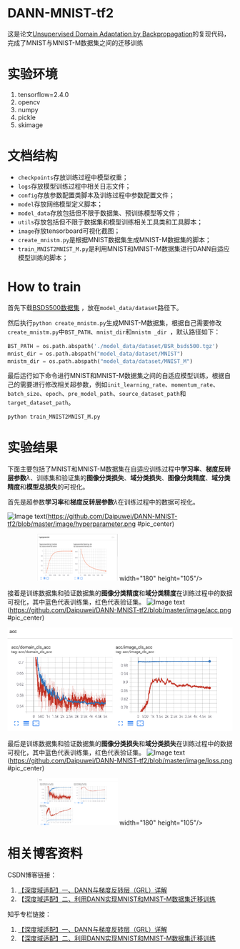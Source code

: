 ﻿# DANN-MNIST-tf2
这是论文[Unsupervised Domain Adaptation by Backpropagation](https://arxiv.org/abs/1409.7495)的复现代码，完成了MNIST与MNIST-M数据集之间的迁移训练

# 实验环境

 1. tensorflow=2.4.0
 2. opencv
 3. numpy
 4. pickle
 5. skimage

# 文档结构
- `checkpoints`存放训练过程中模型权重；
- `logs`存放模型训练过程中相关日志文件；
- `config`存放参数配置类脚本及训练过程中参数配置文件；
- `model`存放网络模型定义脚本；
- `model_data`存放包括但不限于数据集、预训练模型等文件；
- `utils`存放包括但不限于数据集和模型训练相关工具类和工具脚本；
- `image`存放tensorboard可视化截图；
- `create_mnistm.py`是根据MNIST数据集生成MNIST-M数据集的脚本；
- `train_MNIST2MNIST_M.py`是利用MNIST和MNIST-M数据集进行DANN自适应模型训练的脚本；


# How to train

 首先下载[BSDS500数据集](http://www.eecs.berkeley.edu/Research/Projects/CS/vision/grouping/BSR/BSR_bsds500.tgz) ，放在`model_data/dataset`路径下。

然后执行`python create_mnistm.py`生成MNIST-M数据集，根据自己需要修改`create_mnistm.py`中`BST_PATH`、`mnist_dir`和`mnistm _dir
`，默认路径如下：
```python
BST_PATH = os.path.abspath('./model_data/dataset/BSR_bsds500.tgz')
mnist_dir = os.path.abspath("model_data/dataset/MNIST")
mnistm_dir = os.path.abspath("model_data/dataset/MNIST_M")
```
最后运行如下命令进行MNIST和MNIST-M数据集之间的自适应模型训练，根据自己的需要进行修改相关超参数，例如`init_learning_rate`、`momentum_rate`、`batch_size`、`epoch`、`pre_model_path`、`source_dataset_path`和`target_dataset_path`。
```python
python train_MNIST2MNIST_M.py
```



#  实验结果
下面主要包括了MNIST和MNIST-M数据集在自适应训练过程中**学习率**、**梯度反转层参数**$\lambda$、训练集和验证集的**图像分类损失**、**域分类损失**、**图像分类精度**、**域分类精度**和**模型总损失**的可视化。

首先是超参数**学习率**和**梯度反转层参数**$\lambda$在训练过程中的数据可视化。

![Image text](img-3yqfw4ve-1627572978876)(https://github.com/Daipuwei/DANN-MNIST-tf2/blob/master/image/hyperparameter.png #pic_center)

<div align=center>
<img src="https://github.com/Daipuwei/DANN-MNIST-tf2/blob/master/image/hyperparameter.png" width="180" height="105"> width="180" height="105"/>
</div>


接着是训练数据集和验证数据集的**图像分类精度**和**域分类精度**在训练过程中的数据可视化，其中蓝色代表训练集，红色代表验证集。
![Image text](img-qQ7B4IuJ-1627573076952)(https://github.com/Daipuwei/DANN-MNIST-tf2/blob/master/image/acc.png #pic_center)
<div align=center>
<img src="https://github.com/Daipuwei/DANN-MNIST-tf2/blob/master/image/acc.png"> 
</div>

最后是训练数据集和验证数据集的**图像分类损失**和**域分类损失**在训练过程中的数据可视化，其中蓝色代表训练集，红色代表验证集。
![Image text](img-OCYptwvW-1627573176856)(https://github.com/Daipuwei/DANN-MNIST-tf2/blob/master/image/loss.png #pic_center)
<div align=center>
<img src="https://github.com/Daipuwei/DANN-MNIST-tf2/blob/master/image/loss.png" width="180" height="105"> width="180" height="105"/>
</div>



#  相关博客资料

 CSDN博客链接：

 1. [【深度域适配】一、DANN与梯度反转层（GRL）详解](https://daipuweiai.blog.csdn.net/article/details/104478550)
 2. 【[深度域适配】二、利用DANN实现MNIST和MNIST-M数据集迁移训练](https://daipuweiai.blog.csdn.net/article/details/104495520)

知乎专栏链接：
 1. [【深度域适配】一、DANN与梯度反转层（GRL）详解](https://zhuanlan.zhihu.com/p/109051269)
 2. 【[深度域适配】二、利用DANN实现MNIST和MNIST-M数据集迁移训练](https://zhuanlan.zhihu.com/p/109057360)
